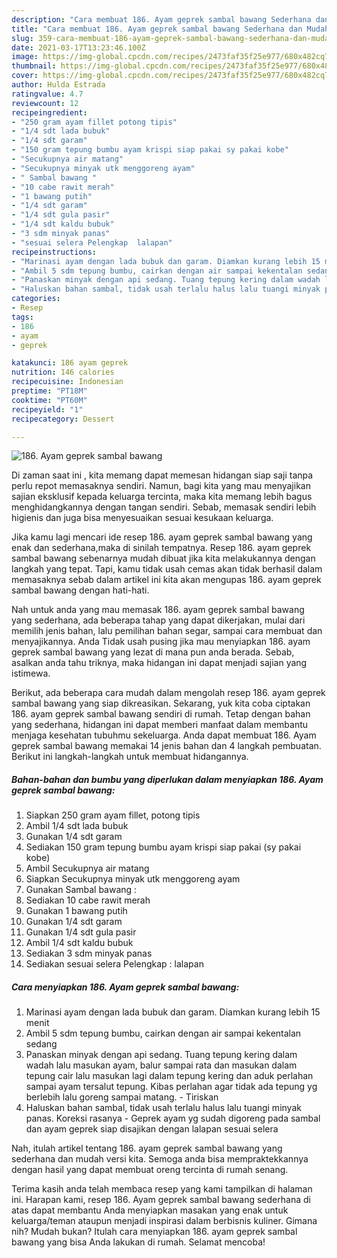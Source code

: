 ```yaml
---
description: "Cara membuat 186. Ayam geprek sambal bawang Sederhana dan Mudah Dibuat"
title: "Cara membuat 186. Ayam geprek sambal bawang Sederhana dan Mudah Dibuat"
slug: 359-cara-membuat-186-ayam-geprek-sambal-bawang-sederhana-dan-mudah-dibuat
date: 2021-03-17T13:23:46.100Z
image: https://img-global.cpcdn.com/recipes/2473faf35f25e977/680x482cq70/186-ayam-geprek-sambal-bawang-foto-resep-utama.jpg
thumbnail: https://img-global.cpcdn.com/recipes/2473faf35f25e977/680x482cq70/186-ayam-geprek-sambal-bawang-foto-resep-utama.jpg
cover: https://img-global.cpcdn.com/recipes/2473faf35f25e977/680x482cq70/186-ayam-geprek-sambal-bawang-foto-resep-utama.jpg
author: Hulda Estrada
ratingvalue: 4.7
reviewcount: 12
recipeingredient:
- "250 gram ayam fillet potong tipis"
- "1/4 sdt lada bubuk"
- "1/4 sdt garam"
- "150 gram tepung bumbu ayam krispi siap pakai sy pakai kobe"
- "Secukupnya air matang"
- "Secukupnya minyak utk menggoreng ayam"
- " Sambal bawang "
- "10 cabe rawit merah"
- "1 bawang putih"
- "1/4 sdt garam"
- "1/4 sdt gula pasir"
- "1/4 sdt kaldu bubuk"
- "3 sdm minyak panas"
- "sesuai selera Pelengkap  lalapan"
recipeinstructions:
- "Marinasi ayam dengan lada bubuk dan garam. Diamkan kurang lebih 15 menit"
- "Ambil 5 sdm tepung bumbu, cairkan dengan air sampai kekentalan sedang"
- "Panaskan minyak dengan api sedang. Tuang tepung kering dalam wadah lalu masukan ayam, balur sampai rata dan masukan dalam tepung cair lalu masukan lagi dalam tepung kering dan aduk perlahan sampai ayam tersalut tepung. Kibas perlahan agar tidak ada tepung yg berlebih lalu goreng sampai matang. Tiriskan"
- "Haluskan bahan sambal, tidak usah terlalu halus lalu tuangi minyak panas. Koreksi rasanya Geprek ayam yg sudah digoreng pada sambal dan ayam geprek siap disajikan dengan lalapan sesuai selera"
categories:
- Resep
tags:
- 186
- ayam
- geprek

katakunci: 186 ayam geprek 
nutrition: 146 calories
recipecuisine: Indonesian
preptime: "PT18M"
cooktime: "PT60M"
recipeyield: "1"
recipecategory: Dessert

---
```



![186. Ayam geprek sambal bawang](https://img-global.cpcdn.com/recipes/2473faf35f25e977/680x482cq70/186-ayam-geprek-sambal-bawang-foto-resep-utama.jpg)

Di zaman  saat ini , kita memang dapat memesan hidangan siap saji tanpa perlu repot memasaknya sendiri. Namun, bagi kita yang mau menyajikan sajian eksklusif kepada keluarga tercinta, maka kita memang lebih bagus menghidangkannya dengan tangan sendiri. Sebab, memasak sendiri lebih higienis dan juga bisa menyesuaikan sesuai kesukaan keluarga.

Jika kamu lagi mencari ide resep 186. ayam geprek sambal bawang yang enak dan sederhana,maka di sinilah tempatnya. Resep 186. ayam geprek sambal bawang  sebenarnya mudah dibuat jika kita melakukannya dengan langkah yang tepat. Tapi, kamu tidak usah cemas akan tidak berhasil dalam memasaknya 
sebab dalam artikel ini kita akan mengupas 186. ayam geprek sambal bawang dengan hati-hati.  



Nah untuk anda yang mau memasak 186. ayam geprek sambal bawang yang sederhana, ada beberapa tahap yang dapat dikerjakan, mulai dari memilih jenis bahan, lalu pemilihan bahan segar, sampai cara membuat dan menyajikannya. Anda Tidak usah pusing jika mau menyiapkan 186. ayam geprek sambal bawang yang lezat di mana pun anda berada. Sebab, asalkan anda  tahu triknya, maka hidangan ini dapat menjadi sajian yang istimewa.

Berikut, ada beberapa cara mudah dalam mengolah resep 186. ayam geprek sambal bawang yang siap dikreasikan. Sekarang, yuk kita coba ciptakan 186. ayam geprek sambal bawang sendiri di rumah. Tetap dengan bahan yang sederhana, hidangan ini dapat memberi manfaat dalam membantu menjaga kesehatan tubuhmu sekeluarga. Anda dapat membuat 186. Ayam geprek sambal bawang memakai 14 jenis bahan dan 4 langkah pembuatan. Berikut ini langkah-langkah untuk membuat hidangannya.

<!--inarticleads1-->

##### Bahan-bahan dan bumbu yang diperlukan dalam menyiapkan 186. Ayam geprek sambal bawang:

1. Siapkan 250 gram ayam fillet, potong tipis
1. Ambil 1/4 sdt lada bubuk
1. Gunakan 1/4 sdt garam
1. Sediakan 150 gram tepung bumbu ayam krispi siap pakai (sy pakai kobe)
1. Ambil Secukupnya air matang
1. Siapkan Secukupnya minyak utk menggoreng ayam
1. Gunakan  Sambal bawang :
1. Sediakan 10 cabe rawit merah
1. Gunakan 1 bawang putih
1. Gunakan 1/4 sdt garam
1. Gunakan 1/4 sdt gula pasir
1. Ambil 1/4 sdt kaldu bubuk
1. Sediakan 3 sdm minyak panas
1. Sediakan sesuai selera Pelengkap : lalapan




<!--inarticleads2-->

##### Cara menyiapkan 186. Ayam geprek sambal bawang:

1. Marinasi ayam dengan lada bubuk dan garam. Diamkan kurang lebih 15 menit
1. Ambil 5 sdm tepung bumbu, cairkan dengan air sampai kekentalan sedang
1. Panaskan minyak dengan api sedang. Tuang tepung kering dalam wadah lalu masukan ayam, balur sampai rata dan masukan dalam tepung cair lalu masukan lagi dalam tepung kering dan aduk perlahan sampai ayam tersalut tepung. Kibas perlahan agar tidak ada tepung yg berlebih lalu goreng sampai matang. - Tiriskan
1. Haluskan bahan sambal, tidak usah terlalu halus lalu tuangi minyak panas. Koreksi rasanya - Geprek ayam yg sudah digoreng pada sambal dan ayam geprek siap disajikan dengan lalapan sesuai selera




Nah, itulah artikel tentang  186. ayam geprek sambal bawang  yang sederhana dan mudah versi kita. Semoga anda bisa mempraktekkannya dengan hasil yang dapat membuat oreng tercinta di rumah senang. 

Terima kasih anda telah membaca resep yang kami tampilkan di halaman ini. Harapan kami, resep  186. Ayam geprek sambal bawang sederhana di atas dapat membantu Anda menyiapkan masakan yang enak untuk keluarga/teman ataupun menjadi inspirasi dalam berbisnis kuliner. Gimana nih? Mudah bukan? Itulah cara menyiapkan 186. ayam geprek sambal bawang yang bisa Anda lakukan di rumah. Selamat mencoba!

